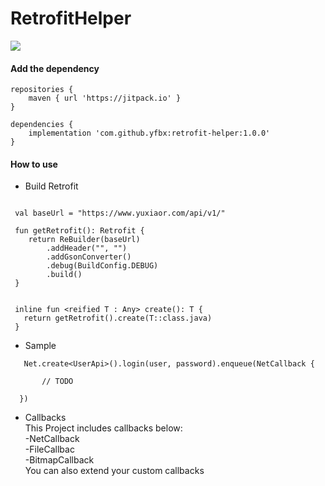 # RetrofitHelper

[![](https://img.shields.io/badge/release-1.0.0-blue.svg)](https://github.com/yfbx/retrofit-helper/releases) 

#### Add the dependency
```
repositories {
	maven { url 'https://jitpack.io' }
}
```

```
dependencies {
	implementation 'com.github.yfbx:retrofit-helper:1.0.0'
}
```

#### How to use
- Build Retrofit
```

 val baseUrl = "https://www.yuxiaor.com/api/v1/"

 fun getRetrofit(): Retrofit {
    return ReBuilder(baseUrl)
        .addHeader("", "")
        .addGsonConverter()
        .debug(BuildConfig.DEBUG)
        .build()
 }
    
    
 inline fun <reified T : Any> create(): T {
   return getRetrofit().create(T::class.java)
 }
```

- Sample

```
   Net.create<UserApi>().login(user, password).enqueue(NetCallback {
   
       // TODO

  })
```

- Callbacks    
  This Project includes callbacks below:    
      -NetCallback   
      -FileCallbac    
      -BitmapCallback    
  You can also extend your custom callbacks    

